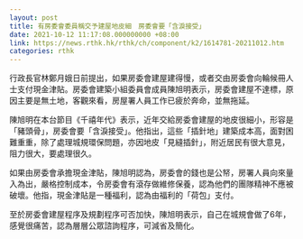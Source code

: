 ```yaml
---
layout: post
title: 有房委會委員稱交予建屋地皮細　房委會要「含淚接受」
date: 2021-10-12 11:17:08.000000000 +08:00
link: https://news.rthk.hk/rthk/ch/component/k2/1614781-20211012.htm
categories: rthk
---
```


行政長官林鄭月娥日前提出，如果房委會建屋建得慢，或者交由房委會向輪候冊人士支付現金津貼。房委會建築小組委員會成員陳旭明表示，房委會建屋不達標，原因主要是無土地，客觀來看，房屋署人員工作已疲於奔命，並無拖延。

陳旭明在本台節目《千禧年代》表示，近年交給房委會建屋的地皮很細小，形容是「豬頭骨」，房委會要「含淚接受」。他指出，這些「插針地」建築成本高，面對困難重重，除了處理城規環保問題，亦因地皮「見縫插針」，附近居民有很大意見，阻力很大，要處理很久。

如果由房委會承擔現金津貼，陳旭明認為，房委會的錢也是公帑，房署人員向來量入為出，嚴格控制成本，令房委會有滾存做維修保養，認為他們的團隊精神不應被破壞。他指，現金津貼是一種福利，認為由福利的「荷包」支付。

至於房委會建屋程序及規劃程序可否加快，陳旭明表示，自己在城規會做了6年，感覺很痛苦，認為層層公眾諮詢程序，可減省及簡化。
